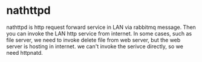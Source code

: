 # nathttpd

nathttpd is http request forward service in LAN via rabbitmq message. Then you can invoke the LAN http service from internet.
In some cases, such as file server, we need to invoke delete file from web server, but the web server is hosting in internet. 
we can't invoke the serivce directly, so we need httpnatd.
